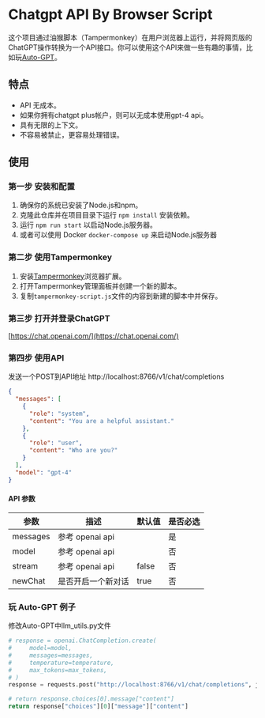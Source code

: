 # Chatgpt API By Browser Script

这个项目通过油猴脚本（Tampermonkey）在用户浏览器上运行，并将网页版的ChatGPT操作转换为一个API接口。你可以使用这个API来做一些有趣的事情，比如玩[Auto-GPT](https://github.com/Significant-Gravitas/Auto-GPT)。

## 特点

- API 无成本。
- 如果你拥有chatgpt plus帐户，则可以无成本使用gpt-4 api。
- 具有无限的上下文。
- 不容易被禁止，更容易处理错误。

## 使用

### 第一步 安装和配置

1. 确保你的系统已安装了Node.js和npm。
2. 克隆此仓库并在项目目录下运行 `npm install` 安装依赖。
3. 运行 `npm run start` 以启动Node.js服务器。
4. 或者可以使用 Docker `docker-compose up` 来启动Node.js服务器

### 第二步 使用Tampermonkey

1. 安装[Tampermonkey](https://www.tampermonkey.net/)浏览器扩展。
2. 打开Tampermonkey管理面板并创建一个新的脚本。
3. 复制`tampermonkey-script.js`文件的内容到新建的脚本中并保存。

### 第三步 打开并登录ChatGPT

[https://chat.openai.com/](https://chat.openai.com/)

### 第四步 使用API

发送一个POST到API地址 http://localhost:8766/v1/chat/completions

```json
{
  "messages": [
    {
      "role": "system",
      "content": "You are a helpful assistant."
    },
    {
      "role": "user",
      "content": "Who are you?"
    }
  ],
  "model": "gpt-4"
}

```
#### API 参数

| 参数        | 描述                                            | 默认值  | 是否必选 |
|-------------|---------------------------------------------------|--------|----------|
| messages    | 参考 openai api                       |      | 是       |
| model       | 参考 openai api                     |  | 否       |
| stream      | 参考 openai api                        | false  | 否       |
| newChat     | 是否开启一个新对话                          | true  | 否       |


### 玩 Auto-GPT 例子

修改Auto-GPT中llm_utils.py文件

```python
# response = openai.ChatCompletion.create(
#     model=model,
#     messages=messages,
#     temperature=temperature,
#     max_tokens=max_tokens,
# )
response = requests.post("http://localhost:8766/v1/chat/completions", json={"messages": messages, "model": model, "newChat": False, "temperature": temperature, "max_tokens": max_tokens}).json()

# return response.choices[0].message["content"]
return response["choices"][0]["message"]["content"]
```
